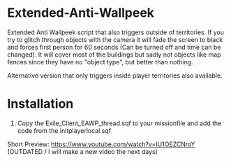 # Extended-Anti-Wallpeek

Extended Anti Wallpeek script that also triggers outside of territories.
If you try to glitch through objects with the camera it will fade the screen to black and forces first person for 60 seconds (Can be turned off and time can be changed).
It will cover most of the buildings but sadly not objects like map fences since they have no "object type", but better than nothing.

Alternative version that only triggers inside player territories also available.

# Installation
1. Copy the Exile_Client_EAWP_thread.sqf to your missionfile and add the code from the initplayerlocal.sqf

Short Preview: https://www.youtube.com/watch?v=IU1OEZCNroY (OUTDATED / I will make a new video the next days)
